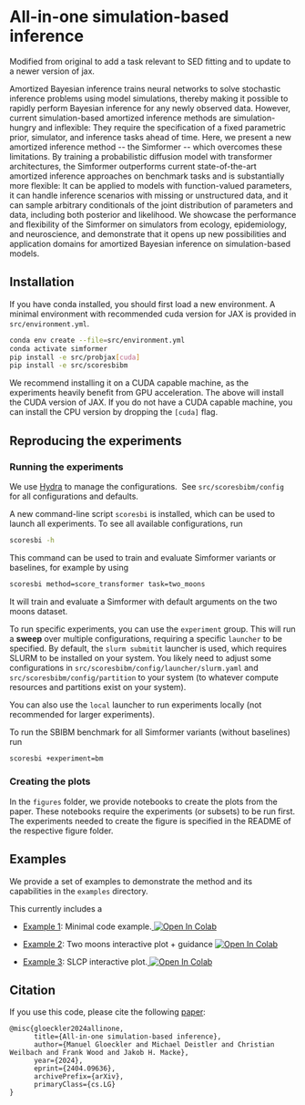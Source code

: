 
# All-in-one simulation-based inference

Modified from original to add a task relevant to SED fitting and to update to a newer version of jax.

Amortized Bayesian inference trains neural networks to solve stochastic inference problems using model simulations, thereby making it possible to rapidly perform Bayesian inference for any newly observed data. However, current simulation-based amortized inference methods are simulation-hungry and inflexible: They require the specification of a fixed parametric prior, simulator, and inference tasks ahead of time. Here, we present a new amortized inference method -- the Simformer -- which overcomes these limitations. By training a probabilistic diffusion model with transformer architectures, the Simformer outperforms current state-of-the-art amortized inference approaches on benchmark tasks and is substantially more flexible: It can be applied to models with function-valued parameters, it can handle inference scenarios with missing or unstructured data, and it can sample arbitrary conditionals of the joint distribution of parameters and data, including both posterior and likelihood. We showcase the performance and flexibility of the Simformer on simulators from ecology, epidemiology, and neuroscience, and demonstrate that it opens up new possibilities and application domains for amortized Bayesian inference on simulation-based models.


## Installation

If you have conda installed, you should first load a new environment. A minimal environment with
recommended cuda version for JAX is provided in `src/environment.yml`.

```bash
conda env create --file=src/environment.yml
conda activate simformer
pip install -e src/probjax[cuda]
pip install -e src/scoresbibm
```

We recommend installing it on a CUDA capable machine, as the experiments heavily benefit
from GPU acceleration. The above will install the CUDA version of JAX. If you do not have 
a CUDA capable machine, you can install the CPU version by dropping the `[cuda]` flag. 


## Reproducing the experiments
### Running the experiments

We use [Hydra](https://github.com/facebookresearch/hydra) to manage the configurations.  See `src/scoresbibm/config` for all configurations and defaults.

A new command-line script `scoresbi` is installed, which can be used to launch all experiments. To see all available configurations, run

```bash
scoresbi -h
```
This command can be used to train and evaluate Simformer variants or baselines, for example by using

```bash
scoresbi method=score_transformer task=two_moons
```
It will train and evaluate a Simformer with default arguments on the two moons dataset.

To run specific experiments, you can use the `experiment` group. This will run a **sweep** over multiple configurations, requiring a specific `launcher` to be specified. By default, the `slurm submitit` launcher is used, which requires SLURM to be installed on your system. You likely need to adjust some configurations in `src/scoresbibm/config/launcher/slurm.yaml` and `src/scoresbibm/config/partition` to your system (to whatever compute resources and partitions exist on your system).

You can also use the `local` launcher to run experiments locally (not recommended for larger experiments).

To run the SBIBM benchmark for all Simformer variants (without baselines) run

```bash
scoresbi +experiment=bm
```

### Creating the plots

In the `figures` folder, we provide notebooks to create the plots from the paper. These notebooks require the experiments (or subsets) to be run first. The experiments needed to create the figure is specified in the README of the respective figure folder.

## Examples

We provide a set of examples to demonstrate the method and its capabilities in the `examples` directory.

This currently includes a
* [Example 1](example/1_minimal_code_example.ipynb): Minimal code example.<a target="_blank" href="https://colab.research.google.com/github/mackelab/simformer/blob/main/example/1_minimal_code_example.ipynb">
  <img src="https://colab.research.google.com/assets/colab-badge.svg" alt="Open In Colab"/>
</a>

* [Example 2](example/2_two_moons_example.ipynb): Two moons interactive plot + guidance <a target="_blank" href="https://colab.research.google.com/github/mackelab/simformer/blob/main/example/2_two_moons_example.ipynb">
  <img src="https://colab.research.google.com/assets/colab-badge.svg" alt="Open In Colab"/>
</a>

* [Example 3](example/3_slcp_example.ipynb): SLCP interactive plot.<a target="_blank" href="https://colab.research.google.com/github/mackelab/simformer/blob/main/example/3_slcp_example.ipynb">
  <img src="https://colab.research.google.com/assets/colab-badge.svg" alt="Open In Colab"/>
</a>


## Citation

If you use this code, please cite the following [paper](https://arxiv.org/abs/2404.09636):

```
@misc{gloeckler2024allinone,
      title={All-in-one simulation-based inference}, 
      author={Manuel Gloeckler and Michael Deistler and Christian Weilbach and Frank Wood and Jakob H. Macke},
      year={2024},
      eprint={2404.09636},
      archivePrefix={arXiv},
      primaryClass={cs.LG}
}
```

